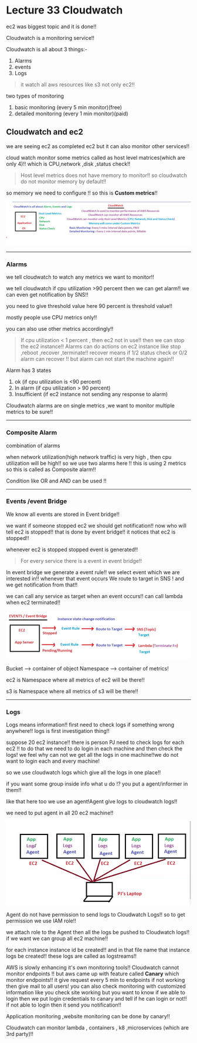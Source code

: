 # Lecture 33 Cloudwatch

ec2 was biggest topic and it is done!!

Cloudwatch is a monitoring service!!

Cloudwatch is all about 3 things:-

1. Alarms
2. events
3. Logs

> it watch all aws resources like s3 not only ec2!!

two types of monitoring
1. basic monitoring (every 5 min monitor)(free)
2. detailed monitoring (every 1 min monitor)(paid)


## Cloudwatch and ec2

we are seeing ec2 as completed ec2 but it can also monitor other services!!

cloud watch monitor some metrics called as host level matrices(which are only 4)!!
which is CPU,network ,disk ,status check!!

>Host level metrics does not have memory to monitor!! so cloudwatch 
do not monitor memory by default!!

so memory we need to configure !! so this is __Custom metrics__!!

![alt text](image.png)

---

### Alarms 

we tell cloudwatch to watch any metrics we want to monitor!!

we tell cloudwatch if cpu utilization >90 percent then we can get alarm!! we can even get notification
by SNS!!

you need to give threshold value here 90 percent is threshold value!!


mostly people use CPU metrics only!!

 you can also use other metrics accordingly!!

 
>If cpu utilization < 1 percent , then ec2 not in use!! then we can stop the ec2 instance!!
Alarms can do actions on ec2 instance like  stop ,reboot ,recover ,terminate!! recover means if 1/2 status check
or 0/2 alarm can recover !! but alarm can not start the machine again!!

Alarm has 3 states
1. ok (if cpu utilization is <90 percent)
2. In alarm (if cpu utilization > 90 percent)
3. Insufficient (if ec2 instance not sending any response to alarm)

Cloudwatch alarms are on single metrics ,we want to monitor multiple metrics to be sure!!

---

### Composite Alarm

 combination of alarms 

 when network utilization(high network traffic) is very high , then cpu utilization will be high!! 
 so we use two alarms here !! this is using 2 metrics so this is called as Composite alarm!!

Condition like OR and AND can be used !!

---

### Events /event Bridge

We know all events are stored in Event bridge!!

we want if someone stopped ec2 we should get notification!! now who  will tell ec2 is stopped!!
that is done by event bridge!! it notices that ec2 is stopped!!

whenever ec2 is stopped stopped event is generated!!

>For every service there is a event in event bridge!!

In event bridge we generate a event rule!! we select event which we are interested in!! whenever 
that event occurs We route to target in SNS ! and we get notification from that!! 

we can call any service as target when an event occurs!! can call lambda when ec2 terminated!!

![alt text](image-1.png)

Bucket --> container of object
Namespace --> container of metrics!

 ec2 is Namespace where all metrics of ec2 will be there!!
 
 s3 is Namespace where all metrics of s3 will be there!!
 
 ---

### Logs

Logs means information!! first need to check logs if something wrong anywhere!! logs is first investigation thing!!

suppose 20 ec2 instance!! there is person PJ need to check logs for each ec2 !! to do that we need to do login in each machine and then check the logs!
we feel why can not we get all the logs in one machine!!we do not want to login each and every machine!

so we use cloudwatch logs which give all the logs in one place!!

if you want some group inside info what u do !? you put a agent/informer in them!!

like that here too we use an agent!Agent give logs to cloudwatch logs!!

we need to put agent in all 20 ec2 machine!!

![alt text](image-2.png)

Agent do not have permission to send logs to Cloudwatch Logs!! so to get permission we use IAM role!!

we attach role to the Agent then all the logs be pushed to Cloudwatch logs!! if we want we can group all ec2 machine!!

for each instance instance id be created!! and in that file name that instance logs be created!! these logs are called as logstreams!!

AWS is slowly enhancing it's own monitoring tools!! Cloudwatch cannot monitor endpoints !! but aws came up with
feature called __Canary__ which monitor endpoints!! it give request every 5 min to endpoints if not working then give mail to all
users! you can also check monitoring with customized information like you check site working but you want to know if we able
to login then we put login credentials to canary and tell if he can login or not!! if not able to login then
it send you notification!!

Application monitoring ,website monitoring can be done by canary!!

Cloudwatch can monitor lambda , containers , k8 ,microservices (which are 3rd party)!!

